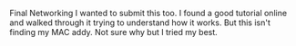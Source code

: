Final Networking
I wanted to submit this too. I found a good tutorial online and walked through it trying to understand how it works. But this isn't finding my MAC addy. Not sure why but I tried my best.


